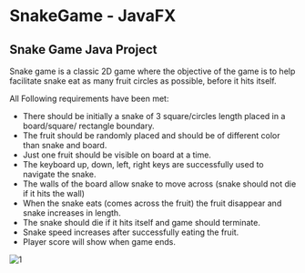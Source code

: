 # SnakeGame - JavaFX

## Snake Game Java Project

Snake game is a classic 2D game where the objective of the game is to help facilitate snake eat as many fruit circles as possible, before it hits itself.

All Following requirements have been met:
- There should be initially a snake of 3 square/circles length placed in a board/square/ rectangle boundary.
- The fruit should be randomly placed and should be of different color than snake and board.
- Just one fruit should be visible on board at a time.
- The keyboard up, down, left, right keys are successfully used to navigate the snake.
- The walls of the board allow snake to move across (snake should not die if it hits the wall)
- When the snake eats (comes across the fruit) the fruit disappear and snake increases in length.
- The snake should die if it hits itself and game should terminate.
- Snake speed increases after successfully eating the fruit.
- Player score will show when game ends.

![1](https://user-images.githubusercontent.com/92740408/219543519-b4c8a694-18ee-4069-b9fe-32d344fb9f8e.jpg)
